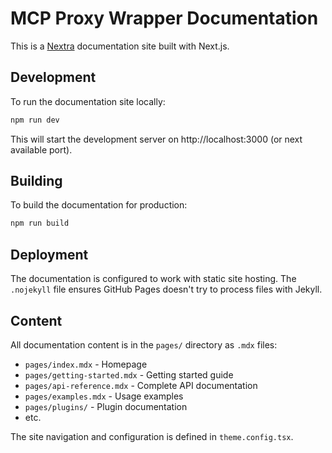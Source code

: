 # MCP Proxy Wrapper Documentation

This is a [Nextra](https://nextra.site/) documentation site built with Next.js.

## Development

To run the documentation site locally:

```bash
npm run dev
```

This will start the development server on http://localhost:3000 (or next available port).

## Building

To build the documentation for production:

```bash
npm run build
```

## Deployment

The documentation is configured to work with static site hosting. The `.nojekyll` file ensures GitHub Pages doesn't try to process files with Jekyll.

## Content

All documentation content is in the `pages/` directory as `.mdx` files:

- `pages/index.mdx` - Homepage
- `pages/getting-started.mdx` - Getting started guide  
- `pages/api-reference.mdx` - Complete API documentation
- `pages/examples.mdx` - Usage examples
- `pages/plugins/` - Plugin documentation
- etc.

The site navigation and configuration is defined in `theme.config.tsx`.